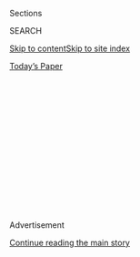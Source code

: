 <div id="app">

<div>

<div>

<div>

<div class="NYTAppHideMasthead css-1q2w90k e1suatyy0">

<div class="section css-ui9rw0 e1suatyy2">

<div class="css-eph4ug er09x8g0">

<div class="css-6n7j50">

</div>

<span class="css-1dv1kvn">Sections</span>

<div class="css-10488qs">

<span class="css-1dv1kvn">SEARCH</span>

</div>

[Skip to content](#site-content)[Skip to site
index](#site-index)

</div>

<div class="css-10698na e1huz5gh0">

</div>

</div>

<div id="masthead-bar-one" class="section hasLinks css-15hmgas e1csuq9d3">

<div class="css-uqyvli e1csuq9d0">

</div>

<div class="css-1uqjmks e1csuq9d1">

</div>

<div class="css-9e9ivx">

[](https://myaccount.nytimes3xbfgragh.onion/auth/login?response_type=cookie&client_id=vi)

</div>

<div class="css-1bvtpon e1csuq9d2">

[Today’s
Paper](https://www.nytimes3xbfgragh.onion/section/todayspaper)

</div>

</div>

</div>

</div>

<div data-aria-hidden="false">

<div id="site-content" data-role="main">

<div>

<div class="css-1aor85t" style="opacity:0.000000001;z-index:-1;visibility:hidden">

<div class="css-1hqnpie">

<div class="css-epjblv">

<span class="css-17xtcya">[Opinion](/section/opinion)</span><span class="css-x15j1o">|</span><span class="css-fwqvlz">Trump
Is Trying to Bend Reality to His
Will</span>

</div>

<div class="css-k008qs">

<div class="css-1iwv8en">

<span class="css-18z7m18"></span>

<div>

</div>

</div>

<span class="css-1n6z4y">https://nyti.ms/3gd9yUq</span>

<div class="css-1705lsu">

<div class="css-4xjgmj">

<div class="css-4skfbu" data-role="toolbar" data-aria-label="Social Media Share buttons, Save button, and Comments Panel with current comment count" data-testid="share-tools">

  - 
  - 
  - 
  - 
    
    <div class="css-6n7j50">
    
    </div>

  - 
  - 

</div>

</div>

</div>

</div>

</div>

</div>

<div id="NYT_TOP_BANNER_REGION" class="css-13pd83m">

</div>

<div id="top-wrapper" class="css-1sy8kpn">

<div id="top-slug" class="css-l9onyx">

Advertisement

</div>

[Continue reading the main
story](#after-top)

<div class="ad top-wrapper" style="text-align:center;height:100%;display:block;min-height:250px">

<div id="top" class="place-ad" data-position="top" data-size-key="top">

</div>

</div>

<div id="after-top">

</div>

</div>

<div>

<div class="css-v5btjw etb61u70">

<div class="css-v05ibm etb61u71">

[Opinion](/section/opinion)

</div>

</div>

<div id="sponsor-wrapper" class="css-1hyfx7x">

<div id="sponsor-slug" class="css-19vbshk">

Supported by

</div>

[Continue reading the main
story](#after-sponsor)

<div id="sponsor" class="ad sponsor-wrapper" style="text-align:center;height:100%;display:block">

</div>

<div id="after-sponsor">

</div>

</div>

<div class="css-186x18t">

</div>

<div class="css-1vkm6nb ehdk2mb0">

# Trump Is Trying to Bend Reality to His Will

</div>

Can his aggressive version of ethnonationalist populism prevail in 2020?
The answer is not obvious.

<div class="css-18e8msd">

<div class="css-vp77d3 epjyd6m0">

<div class="css-1p10dcb ey68jwv0" data-aria-hidden="true">

[![Thomas B.
Edsall](https://static01.graylady3jvrrxbe.onion/images/2018/04/02/opinion/thomas-b-edsall/thomas-b-edsall-thumbLarge-v2.png
"Thomas B. Edsall")](https://www.nytimes3xbfgragh.onion/by/thomas-b-edsall)

</div>

<div class="css-1baulvz">

By [<span class="css-1baulvz last-byline" itemprop="name">Thomas B.
Edsall</span>](https://www.nytimes3xbfgragh.onion/by/thomas-b-edsall)

<div class="css-8atqhb">

Mr. Edsall contributes a weekly column from Washington, D.C. on
politics, demographics and inequality.

</div>

</div>

</div>

  - July 29,
    2020

  - 
    
    <div class="css-4xjgmj">
    
    <div class="css-pvvomx" data-role="toolbar" data-aria-label="Social Media Share buttons, Save button, and Comments Panel with current comment count" data-testid="share-tools">
    
      - 
      - 
      - 
      - 
        
        <div class="css-6n7j50">
        
        </div>
    
      - 
      - 
    
    </div>
    
    </div>

</div>

<div class="css-79elbk" data-testid="photoviewer-wrapper">

<div class="css-z3e15g" data-testid="photoviewer-wrapper-hidden">

</div>

<div class="css-1a48zt4 ehw59r15" data-testid="photoviewer-children">

![<span class="css-16f3y1r e13ogyst0" data-aria-hidden="true">A person
filing unemployment paperwork in Tulsa,
Okla.</span><span class="css-cnj6d5 e1z0qqy90" itemprop="copyrightHolder"><span class="css-1ly73wi e1tej78p0">Credit...</span><span><span>Nick
Oxford for The Washington Post, via Getty
Images</span></span></span>](https://static01.graylady3jvrrxbe.onion/images/2020/07/29/opinion/29edsall1a/29edsall1a-articleLarge.jpg?quality=75&auto=webp&disable=upscale)

</div>

</div>

</div>

<div class="section meteredContent css-1r7ky0e" name="articleBody" itemprop="articleBody">

<div class="css-1fanzo5 StoryBodyCompanionColumn">

<div class="css-53u6y8">

Disruption, disorder and disease are gripping the United States as the
2020 election draws near, leading to an unusual degree of
unpredictability about our political future. Despite current state and
national [polling that
favors](https://projects.fivethirtyeight.com/polls/) Democrats, we still
can’t say for sure whether the nation will tip left or right.

“Modern democracies are currently experiencing destabilizing events,”
three Danish political scientists, [Michael Bang
Petersen](https://pure.au.dk/portal/en/persons/michael-bang-petersen\(7998cc16-75d5-4065-8b6e-395d73e22151\).html),
[Mathias
Osmundsen](https://pure.au.dk/portal/en/persons/mathias-osmundsen\(a453964f-daa7-4f40-94d0-fde773a485d4\).html)
and [Alexander
Bor](https://pure.au.dk/portal/en/persons/alexander-bor\(df35f529-baf4-4bbf-916e-9dac13baf052\).html),
write, “including the emergence of demagogic leaders, the onset of
street riots, circulation of misinformation and extremely hostile
political engagements on social media.”

Driving this destabilization, according their new paper, “[Beyond
Populism](https://psyarxiv.com/puqzs),” is the feeling millions of
voters continue to have of being left behind, of “‘losing out’ in a
world marked by, on the one hand, traditional gender-and race-based
hierarchies, which limits the mobility of minority groups, and, on the
other hand, globalized competition, which puts a premium on human
capital” — especially on “learning capacity,” roughly measured by the
presence or absence of a college degree.

The crucial role of human capital is illustrated in a 2011 study
published in the American Economic Review, “Sources of Lifetime
Inequality,” by [Mark
Huggett](https://sites.google.com/georgetown.edu/mark-huggett/home),
[Gustavo Ventura](http://www.gustavoventura.com/index.html) and [Amir
Yaron](https://fnce.wharton.upenn.edu/profile/yarona/), economists at
Georgetown, Arizona State and the University of Pennsylvania.

</div>

</div>

<div class="css-1fanzo5 StoryBodyCompanionColumn">

<div class="css-53u6y8">

The authors found that human capital, including learning skills,
accounted for “61.2, 62.4, and 66.0 percent of the variation in lifetime
earnings, lifetime wealth, and [lifetime
utility](https://www.economicshelp.org/blog/26552/concepts/measuring-utility/)”
— a measure of life satisfaction.

Petersen and his colleagues found that those experiencing rising levels
of frustration are motivated to turn to the relative extremes of the
political spectrum reflecting “discontent with one’s own personal
standing.”

This phenomenon, they continue, is concentrated

> among individuals for whom prestige-based pathways to status are, at
> least in their own perception, unlikely to be successful. Despite
> their political differences, this perception may be the psychological
> commonality of, on the one hand, race- or gender-based grievance
> movements and, on the other hand, white lower-middle class right-wing
> voters.

The traditional avenue to standing in society — “tangible benefits
including income and job access” and “[intangible
benefits](https://books.google.com/books?id=GL80BQR6pk0C&q=taggible#v=snippet&q=intangible&f=false)
including cultural hegemony, prestige, authority and social space” —
requires the “human capital” I mentioned above, which what Petersen
described in an email as “the stock of skills and competencies that
allow people to produce economic value” that “involve the cultivation of
talents and skills that are valuable for others and, hence, based on a
reciprocal relationship wherein status is granted in exchange for
service.”

When inequality increases, the issue of status becomes sharper, and
“people will simultaneously feel that (a) it is important to get
status and (b) that it is very difficult to do so.” In such a situation,
at the extremes, “some people will feel that the use of fear and
intimidation is an attractive shortcut to getting recognition,” Petersen
wrote by email.

“It would be wrong to exclusively think of this as a right-wing
phenomenon. People on the extremes of both the left-wing and the
right-wing are likely to be high in dominance motivations,” Petersen
continued, adding that

> we should expect dominance to be a key motivational factor among
> people supporting or advocating the use of violence for political
> purposes. While such supporters may appeal to a number of higher-order
> ideological principles, a personal craving for status seems to be a
> key motivational factor according to our research.

The difficulty of rising up the economic ladder is reflected in the
decline in mobility in the United States. Research by [Raj
Chetty](http://www.rajchetty.com/) and colleagues has demonstrated that
the percentage of children who make more than their parents [has
fallen](https://www.nber.org/papers/w22910) from just over 90 percent
for those born in 1940 to 50 percent for those born in 1984. The
declines have been sharpest in the South and Midwest, as shown in the
accompanying map — in many of the areas that provided key support to
Donald Trump in 2016.

</div>

</div>

<div class="css-1fanzo5 StoryBodyCompanionColumn">

<div class="css-53u6y8">

The frustration over the lack of mobility is particularly acute for
those without college
degrees.

</div>

</div>

<div id="29edsall-graphic" class="section interactive-content interactive-size-scoop css-174j8de" data-id="100000007259162">

## Upward Mobility in the United States

One measure of a society’s success is the ability of its low-income
children to climb the economic ladder. This tends to happen less in
Southern states like Georgia, South Carolina and Alabama. This map
measures where children who grew up with low-income parents fall in the
income distribution as adults, on
average.

<div class="css-17ih8de interactive-body" data-sourceid="100000007259162">

<div id="g-edsall-mobility-box" class="ai2html">

<div id="g-edsall-mobility-335" class="g-artboard" style="max-width: 335px;max-height: 300px" data-aspect-ratio="1.116" data-min-width="0" data-max-width="599">

<div style="padding: 0 0 89.5952% 0;">

</div>

![](data:image/gif;base64,R0lGODlhCgAKAIAAAB8fHwAAACH5BAEAAAAALAAAAAAKAAoAAAIIhI+py+0PYysAOw==)

<div id="g-ai0-1" class="g-annotations g-aiAbs g-aiPointText" style="top:5.7192%;margin-top:-17.2px;left:0.4501%;width:340px;">

Avg. child percentile rank for parents at 25th percentile

More upward
mobility

</div>

<div id="g-ai0-2" class="g-annotations g-aiAbs g-aiPointText" style="top:21.0658%;margin-top:-7.2px;left:3.3641%;margin-left:-18px;width:36px;">

26

</div>

<div id="g-ai0-3" class="g-annotations g-aiAbs g-aiPointText" style="top:21.0658%;margin-top:-7.2px;left:9.3846%;margin-left:-18px;width:36px;">

37

</div>

<div id="g-ai0-4" class="g-annotations g-aiAbs g-aiPointText" style="top:21.0658%;margin-top:-7.2px;left:15.4055%;margin-left:-18px;width:36px;">

39

</div>

<div id="g-ai0-5" class="g-annotations g-aiAbs g-aiPointText" style="top:21.0658%;margin-top:-7.2px;left:21.4264%;margin-left:-18px;width:36px;">

40

</div>

<div id="g-ai0-6" class="g-annotations g-aiAbs g-aiPointText" style="top:21.0658%;margin-top:-7.2px;left:27.4471%;margin-left:-18px;width:36px;">

42

</div>

<div id="g-ai0-7" class="g-annotations g-aiAbs g-aiPointText" style="top:21.0658%;margin-top:-7.2px;left:33.4678%;margin-left:-18px;width:36px;">

43

</div>

<div id="g-ai0-8" class="g-annotations g-aiAbs g-aiPointText" style="top:21.0658%;margin-top:-7.2px;left:39.4886%;margin-left:-18px;width:36px;">

45

</div>

<div id="g-ai0-9" class="g-annotations g-aiAbs g-aiPointText" style="top:21.0658%;margin-top:-7.2px;left:45.5093%;margin-left:-18px;width:36px;">

46

</div>

<div id="g-ai0-10" class="g-annotations g-aiAbs g-aiPointText" style="top:21.0658%;margin-top:-7.2px;left:51.5302%;margin-left:-18px;width:36px;">

48

</div>

<div id="g-ai0-11" class="g-annotations g-aiAbs g-aiPointText" style="top:21.0658%;margin-top:-7.2px;left:58.4703%;margin-left:-21.5px;width:43px;">

52+

</div>

<div id="g-ai0-12" class="g-annotations g-aiAbs g-aiPointText" style="top:21.0658%;margin-top:-7.2px;left:77.9763%;margin-left:-53px;width:106px;">

Not enough
data

</div>

<div id="g-ai0-13" class="g-ai2html-settings g-aiAbs g-aiPointText" style="top:28.908%;margin-top:-8.8px;left:52.8497%;width:157px;">

Higher upward
mobility

</div>

<div id="g-ai0-14" class="g-ai2html-settings g-aiAbs g-aiPointText" style="top:90.1454%;margin-top:-25.6px;left:86.1522%;width:68px;">

Lower

upward

mobility

</div>

</div>

<div id="g-edsall-mobility-600" class="g-artboard" style="width:600px; height:454.206935127346px;" data-aspect-ratio="1.321" data-min-width="600">

<div style="">

</div>

![](data:image/gif;base64,R0lGODlhCgAKAIAAAB8fHwAAACH5BAEAAAAALAAAAAAKAAoAAAIIhI+py+0PYysAOw==)

<div id="g-ai1-1" class="g-annotations g-aiAbs g-aiPointText" style="top:3.7793%;margin-top:-17.2px;left:0.2803%;width:379px;">

Average child percentile rank for parents at 25th percentile

More upward
mobility

</div>

<div id="g-ai1-2" class="g-annotations g-aiAbs g-aiPointText" style="top:13.9205%;margin-top:-7.2px;left:1.5739%;margin-left:-18px;width:36px;">

26

</div>

<div id="g-ai1-3" class="g-annotations g-aiAbs g-aiPointText" style="top:13.9205%;margin-top:-7.2px;left:4.9355%;margin-left:-18px;width:36px;">

37

</div>

<div id="g-ai1-4" class="g-annotations g-aiAbs g-aiPointText" style="top:13.9205%;margin-top:-7.2px;left:8.2971%;margin-left:-18px;width:36px;">

39

</div>

<div id="g-ai1-5" class="g-annotations g-aiAbs g-aiPointText" style="top:13.9205%;margin-top:-7.2px;left:11.6587%;margin-left:-18px;width:36px;">

40

</div>

<div id="g-ai1-6" class="g-annotations g-aiAbs g-aiPointText" style="top:13.9205%;margin-top:-7.2px;left:15.0203%;margin-left:-18px;width:36px;">

42

</div>

<div id="g-ai1-7" class="g-annotations g-aiAbs g-aiPointText" style="top:13.9205%;margin-top:-7.2px;left:18.382%;margin-left:-18px;width:36px;">

43

</div>

<div id="g-ai1-8" class="g-annotations g-aiAbs g-aiPointText" style="top:13.9205%;margin-top:-7.2px;left:21.7435%;margin-left:-18px;width:36px;">

45

</div>

<div id="g-ai1-9" class="g-annotations g-aiAbs g-aiPointText" style="top:13.9205%;margin-top:-7.2px;left:25.105%;margin-left:-18px;width:36px;">

46

</div>

<div id="g-ai1-10" class="g-annotations g-aiAbs g-aiPointText" style="top:13.9205%;margin-top:-7.2px;left:28.4667%;margin-left:-18px;width:36px;">

48

</div>

<div id="g-ai1-11" class="g-annotations g-aiAbs g-aiPointText" style="top:13.9205%;margin-top:-7.2px;left:32.3416%;margin-left:-21.5px;width:43px;">

52+

</div>

<div id="g-ai1-12" class="g-annotations g-aiAbs g-aiPointText" style="top:13.9205%;margin-top:-7.2px;left:43.2326%;margin-left:-53px;width:106px;">

Not enough
data

</div>

<div id="g-ai1-13" class="g-ai2html-settings g-aiAbs g-aiPointText" style="top:18.8826%;margin-top:-8.8px;left:53.1739%;width:157px;">

Higher upward
mobility

</div>

<div id="g-ai1-14" class="g-ai2html-settings g-aiAbs g-aiPointText" style="top:80.7046%;margin-top:-25.6px;left:87.3742%;width:68px;">

Lower

upward

mobility

</div>

</div>

</div>

</div>

Source: Opportunity Insights | By The New York Times

</div>

<div class="css-1fanzo5 StoryBodyCompanionColumn">

<div class="css-53u6y8">

In a 2019 paper, “[The College Wealth Divide: Education and Inequality
in
America, 1956-2016](https://papers.ssrn.com/sol3/papers.cfm?abstract_id=3421153),”
three German economists, [Alina
Bartscher](https://www.bgse.uni-bonn.de/en/people/student-directory/2017/alina-bartscher),
[Moritz
Kuhn](https://www.bgse.uni-bonn.de/en/people/faculty-directory/moritz-kuhn)
and Moritz Schularick, all of the University of Bonn, determined that in
the United States since the since the 1970s “the real income of
non-college households stagnated, while the real income of college
households has risen by around 50 percent.” The income data is, however,
dwarfed by the findings on wealth:

> While non-college households were treading water in terms of wealth,
> college households have increased their net worth by a factor of three
> compared to 1971.

The case made by Petersen and his collaborators that more Americans are
becoming marginalized gets strong support from [Noam
Gidron](https://en.politics.huji.ac.il/people/noam-gidron) and [Peter A.
Hall](https://scholar.harvard.edu/hall/home), political scientists at
Hebrew University and Harvard, in their paper, “[Populism as a Problem
of Social
Integration](https://scholar.harvard.edu/files/hall/files/gidronhallmay2018.pdf).”
They write:

> Our key contention is that populist politics reflects problems of
> social integration. That is to say, support for radical parties is
> likely to be especially high among people who feel they have been
> socially marginalized, i.e. deprived of the roles and respect normally
> accorded members of mainstream society. From this perspective, the
> sources of social marginalization may lie in economic or cultural
> developments and in how they combine.

Large segments of the population, they continue, have been

> “left behind” — relegated to vulnerable economic and social positions,
> increasingly alienated from the values prominent in elite discourse,
> and sensing that they are no longer recognized as valued members of
> society.

As a result, the authors argue, “subjective social status” — that is,
“people’s own beliefs about where they stand relative to others within
this status hierarchy” — has become a crucial factor in shaping
political commitments:

> There is a consistent association between levels of subjective social
> status and voting for parties of the populist right and radical left.
> The more socially marginalized people feel, the more likely they are
> to gravitate toward the fringes of the political spectrum.

Voters who feel a loss of standing, who experience themselves as
marginalized, often turn left or right — whites in this category may
turn to the right; African-American, Latino and other minority voters
can find that the left has more to offer.

“Changes in cultural frameworks,” the authors write, are

> leading people who hold traditional social attitudes to feel socially
> marginalized as a result of incongruence between their values and the
> discourse of mainstream elites. The growing prominence of cultural
> frameworks promoting gender equality, multiculturalism, secular values
> and LGBTQ rights is the most notable of such changes.

They go on:

> Steps toward inclusion are double-sided: they can lead people who hold
> more traditional values to feel marginalized vis-à-vis the
> main-currents of society.

Gidron and Hall observe that extensive research has shown

> that support for the far right is often strongest, not among people
> suffering the greatest economic distress, but among people who are
> somewhat better-off if still facing economic difficulties.

This constituency of voters “a few rungs up the socioeconomic ladder”
is, in turn,

> susceptible to “[last place
> aversion](https://www.nber.org/papers/w17234),” namely, a fear of
> falling even farther down it; and they often erect social boundaries
> separating ‘respectable’ people like themselves from others seen as
> lower down on that social ladder. Thus, the anti-immigrant and
> anti-ethnic appeals of populist right parties may be especially
> attractive to them, because they emphasize such boundaries.

Those drawn to the progressive left, in Gidron and Hall’s view, are
“voters with status concerns but universalistic values that incline
them against ethnonationalist appeals.” These voters “are more often
found among sociocultural professionals and people with higher levels of
education” and, because they have universalistic values, they are likely
to support “left parties” that “promise redistribution.”

Another major difference between voters who back left or right parties
is the kind of work they do. According to Gidron and Hall,

> There are stark differences in the occupational bases of support for
> the radical left and right. Left parties seem to have particular
> appeal for people in professional occupations who may nonetheless feel
> that they are not receiving the social respect they deserve. By
> contrast, radical right parties appeal most strongly to people in
> low-status occupations: manual workers and low-skill service
> employees.

What about socially marginalized voters who are conflicted — holding,
for example, conservative values on cultural, moral and racial issues,
but more liberal and pro-redistribution economic views? In these
circumstances, the right has the advantage.

In his 2016 dissertation at Harvard, “[Many Ways to be Right: The
Unbundling of European Mass Attitudes and Partisan Asymmetries across
the Ideological
Divide](https://dash.harvard.edu/bitstream/handle/1/33493265/GIDRON-DISSERTATION-2016.pdf?isAllowed=y&sequence=4),”
Gidron reported that:

> Cross-pressured voters (those who are conservative on some issues but
> progressive on other issues) are more likely to support the right;
> while support for the left requires progressive attitudes on all
> issues, it is enough to be conservative on one issue to support the
> right.

Gidron continued:

> Put differently, the right is likely to attract all those who are
> conservative on some issues — and not only those who are conservative
> on all issues. Those who oppose state intervention in the economy,
> those who oppose progressive reforms on cultural questions such as
> gender norms, and those who oppose greater openness toward immigration
> should all gravitate toward the right, regardless of whether they are
> also progressive on some other issues.

How many voters can be described as cross-pressured by conservative
cultural views and liberal economic views?

A [Voter Study Group
analysis](https://www.voterstudygroup.org/publication/political-divisions-in-2016-and-beyond)
of the 2016 election by [Lee
Drutman](https://www.newamerica.org/our-people/lee-drutman/) found that
just under 30 percent of voters feel this way. In addition, Drutman’s
study provided support for Gidron’s view that these culturally
conservative and economically liberal voters lean decisively to the
right. Among the 24.3 percent of voters who fit this category and voted
for either Hillary Clinton or Donald Trump, 75.2 percent cast ballots
for Trump and 24.8 percent for Clinton, a 3 to 1 split.

Reinforcing the work of Petersen, Gidron and their colleagues are the
findings of four political scientists, [Ariel
Malka](https://www.yu.edu/faculty/pages/malka-ariel), [Yphtach
Lelkes](https://www.ylelkes.com/), [Bert N.
Bakker](http://www.bertbakker.com/wp-content/uploads/2012/04/Bakker_CV_Aug2015.pdf)
in [a
paper](https://malkaresearch.files.wordpress.com/2020/06/malka-lelkes-bakker-spivack-inpress-pop-2020-withfigures.pdf)
published in May.

</div>

</div>

<div class="css-1fanzo5 StoryBodyCompanionColumn">

<div class="css-53u6y8">

The four argue that the focus on Democratic and Republican
identification masks another key divide between voters whose prime
concern is protection from adverse cultural and economic forces and
voters whose agenda is personal autonomy and economic freedom. They call
these two constituencies the “protection-based” and the “freedom based.”

The authors describe those with “a ‘protection-based’ attitude package”
as voters who combine “cultural conservatism with left economic
attitudes.” These voters prioritize “social order and economic
stability, which, in the minds of citizens, may be satisfied by
leadership and policy action that are unconstrained by democratic
rules.”

Malka and his co-authors elaborate:

> Citizens who combine a culturally conservative worldview with an
> economically redistributive and interventionist set of preferences
> often place high priority on security, certainty, and stability. These
> citizens seem to apply a mind-set to the political domain that
> attracts them to policies that maintain cultural tradition and
> uniformity (social conservatism) and that also entail top-down
> provision of material security (left-wing economic views). This type
> of worldview has been referred to as a ‘protection-based’ attitude
> package, because it involves strong government intervention to provide
> protection against cultural and economic sources of insecurity.

The protection-based constituency is, thus, made up of those who feel
under assault by liberal cultural trends and their challenges to
traditional morality and by economic forces that are shifting rewards to
those with higher levels of education and “[learning
skills](http://www.act.org/content/act/en/research/reports/act-publications/beyond-academics/core-academic-skills/core-academic-skills-framework.html).”

On the other side is “a freedom-based” attitude package that “combines
left-wing cultural with right-wing economic views, reflecting acceptance
of cultural and economic risk rooted in the value of freedom.” Malka and
his colleagues suggest that “Anglophone democracies are more likely to
associate free market economics with political freedom and democratic
liberalism” and note that

> citizens of English-speaking countries tend to score higher than
> citizens of other countries in self-report measures of individualism,
> which tap a focus on personal as opposed to collective goals,
> individual autonomy, self-differentiation, and competition.

In addition, the authors suggest that in these democracies,

> consistent support for procedural democratic rules is linked with a
> classically liberal mind-set focused on individual autonomy to pursue
> economic interests and cultural preferences without government
> interference.

Four years ago, Trump won by decisively carrying what Malka and his
colleagues call the protection-based constituency — voters whose
privileged status as white Americans Trump has promised to protect,
despite the implausibility of that promise in a world of increasing
racial and ethnic diversity.

These cultural conservatives are now “Trump’s to lose,” Malka said,
noting that “he cannot afford to lose many of these whose economic
attitudes are well to the left of the Republican Party’s.” During the
current crisis, Trump has addressed core economic anxieties of these
voters with legislation funneling an extra
[$600-a-week](https://fortune.com/2020/07/27/unemployment-600-extra-benefits-extension-cut-republican-plan-stimulus-package-bill-200-per-week-how-much-update/)
to the unemployed, a [$1,200
grant](https://www.marketplace.org/2020/03/19/white-house-may-send-out-1000-checks-to-adults-500-to-children/)
to adults in household with incomes below $150,000. a
[moratorium](https://nlihc.org/federal-moratoriums) on evictions from
federally supported housing and [$350 billion for loans to small
businesses](https://smallbusiness.house.gov/uploadedfiles/cares_flow_chart_edit.pdf).
In this context, Malka wrote me, Trump’s “efforts to stoke cultural
conflict with authoritarian actions make sense from the standpoint of
keeping this group on his side, but it comes with other electoral
costs.”

Who Trump doesn’t have on his side are the millions of Black and Latino
voters frustrated by even greater economic hurdles than their white
counterparts, compounded by a history of segregation and discrimination.
These voters, an ever-growing share of the electorate, loom even larger
now than they did four years ago, and they are squarely in the
Democratic camp.

</div>

</div>

<div class="css-79elbk" data-testid="photoviewer-wrapper">

<div class="css-z3e15g" data-testid="photoviewer-wrapper-hidden">

</div>

<div class="css-1a48zt4 ehw59r15" data-testid="photoviewer-children">

![<span class="css-16f3y1r e13ogyst0" data-aria-hidden="true">Furlough
Kitchen, run by furloughed and laid off restaurant workers, serving the
community in East Dallas,
Texas.</span><span class="css-cnj6d5 e1z0qqy90" itemprop="copyrightHolder"><span class="css-1ly73wi e1tej78p0">Credit...</span><span>Tony
Gutierrez/Associated
Press</span></span>](https://static01.graylady3jvrrxbe.onion/images/2020/07/29/opinion/29edsall2/merlin_172933416_6425b773-f134-4277-a544-697c1a6b13b7-articleLarge.jpg?quality=75&auto=webp&disable=upscale)

</div>

</div>

<div class="css-1fanzo5 StoryBodyCompanionColumn">

<div class="css-53u6y8">

“It’s already clear that the 2020 electorate will be unique in several
ways. Nonwhites will account for a third of eligible voters — their
largest share ever — driven by long-term increases among certain groups,
especially Hispanics,” according to a [Pew Research
report](https://www.pewsocialtrends.org/essay/an-early-look-at-the-2020-electorate/).
Trump, who is exceptionally dependent on white support, faces the
prospect of trying to win over an electorate in which the share of white
voters has fallen, over the past 20 years, from 76.4 percent to 66.6
percent.

</div>

</div>

<div class="css-1fanzo5 StoryBodyCompanionColumn">

<div class="css-53u6y8">

Trump’s approval level, always low among Black and Hispanic voters, has
plummeted as he has sharpened his ever-present appeals to bigotry. In
the first months of 2020, 16 percent of African-Americans approved of
Trump, [according to
Gallup](https://news.gallup.com/poll/313454/trump-job-approval-rating-steady-lower-level.aspx).
In the period from late May to June, that fell to 10 percent. Among
Hispanics, Trump’s approval over the same period fell from 34 to 26
percent.

For Trump, this is his 2020 dilemma: As of July 28, Covid-19 cases
reached 16.3 million worldwide, with 4.3 million in the United States
Total deaths have reached 650,805, 147,672 of them in this country,
according to the [World Health
Organization](https://www.who.int/docs/default-source/coronaviruse/situation-reports/20200727-covid-19-sitrep-189.pdf?sfvrsn=b93a6913_2)
and the [Centers for Disease
Control](https://www.cdc.gov/coronavirus/2019-ncov/cases-updates/cases-in-us.html)
and Prevention. According to Politico, a mere third of Americans (32
percent) say they support Trump’s handling of the pandemic.

Trump [pointedly
declined](https://www.usatoday.com/story/news/politics/2020/07/27/trump-says-he-wont-pay-respects-john-lewis-he-lies-state/5520694002/)
to attend services for Representative John Lewis as mourners lined up
for blocks outside the east front of the U.S. Capitol in 90 degree heat
on Monday. He
[increased](https://www.washingtonpost.com/politics/more-federal-agents-dispatched-to-portland-as-protests-rise-in-other-cities/2020/07/27/20a717be-d03c-11ea-8d32-1ebf4e9d8e0d_story.html)
the number of [federal
paramilitaries](https://www.theguardian.com/us-news/2020/jul/26/portland-federal-agents-teargas-protesters-black-lives-matter)
in Portland as he attempted to confront Black Lives Matter protests he
described as “anarchy.”

Trump is trapped between pressures: to keep feeding red meat to the
white working and middle class voters who continue to support him while
struggling to slow the defection of white, well-educated suburbanites
who delivered 42 House seats to the Democrats in 2018 and who now
threaten to restore Democratic rule across the board.

Facing these cross-pressures, Trump has clearly staked out where his
allegiance lies: with conservative white America.

At a time when even the state of Mississippi is removing Confederate
emblems from its state flag, Trump told Chris Wallace ten days ago on
[Fox News
Sunday](https://www.foxnews.com/politics/transcript-fox-news-sunday-interview-with-president-trump):

> When people proudly have their Confederate flags, they’re not talking
> about racism. They love their flag, it represents the South, they like
> the South. People right now like the South. I’d say it’s freedom of,
> of, of many things, but it’s freedom of speech.

Asked about changing the names of military installations currently
honoring Confederate generals — a proposal that has support from the
Armed Forces and some Republicans in Congress — Trump replied:

> Excuse me, excuse me. I don’t care what the military says. I’m
> supposed to make the decision …. We’re going to name it after the
> Reverend Al Sharpton?

Trump knows where he is going. The question is whether enough of the
electorate will follow.

*The Times is committed to publishing* [*a diversity of
letters*](https://www.nytimes3xbfgragh.onion/2019/01/31/opinion/letters/letters-to-editor-new-york-times-women.html)
*to the editor. We’d like to hear what you think about this or any of
our articles. Here are some*
[*tips*](https://help.nytimes3xbfgragh.onion/hc/en-us/articles/115014925288-How-to-submit-a-letter-to-the-editor)*.
And here's our email:*
[*letters@NYTimes.com*](mailto:letters@NYTimes.com)*.*

*Follow The New York Times Opinion section on*
[*Facebook*](https://www.facebookcorewwwi.onion/nytopinion)*,* [*Twitter
(@NYTopinion)*](http://twitter.com/NYTOpinion) *and*
[*Instagram*](https://www.instagram.com/nytopinion/)*.*

</div>

</div>

</div>

<div>

</div>

<div>

</div>

<div>

</div>

<div>

<div id="bottom-wrapper" class="css-1ede5it">

<div id="bottom-slug" class="css-l9onyx">

Advertisement

</div>

[Continue reading the main
story](#after-bottom)

<div id="bottom" class="ad bottom-wrapper" style="text-align:center;height:100%;display:block;min-height:90px">

</div>

<div id="after-bottom">

</div>

</div>

</div>

</div>

</div>

## Site Index

<div>

</div>

## Site Information Navigation

  - [© <span>2020</span> <span>The New York Times
    Company</span>](https://help.nytimes3xbfgragh.onion/hc/en-us/articles/115014792127-Copyright-notice)

<!-- end list -->

  - [NYTCo](https://www.nytco.com/)
  - [Contact
    Us](https://help.nytimes3xbfgragh.onion/hc/en-us/articles/115015385887-Contact-Us)
  - [Work with us](https://www.nytco.com/careers/)
  - [Advertise](https://nytmediakit.com/)
  - [T Brand Studio](http://www.tbrandstudio.com/)
  - [Your Ad
    Choices](https://www.nytimes3xbfgragh.onion/privacy/cookie-policy#how-do-i-manage-trackers)
  - [Privacy](https://www.nytimes3xbfgragh.onion/privacy)
  - [Terms of
    Service](https://help.nytimes3xbfgragh.onion/hc/en-us/articles/115014893428-Terms-of-service)
  - [Terms of
    Sale](https://help.nytimes3xbfgragh.onion/hc/en-us/articles/115014893968-Terms-of-sale)
  - [Site
    Map](https://spiderbites.nytimes3xbfgragh.onion)
  - [Help](https://help.nytimes3xbfgragh.onion/hc/en-us)
  - [Subscriptions](https://www.nytimes3xbfgragh.onion/subscription?campaignId=37WXW)

</div>

</div>

</div>

</div>
